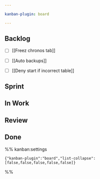 ```yaml
---

kanban-plugin: board

---
```


## Backlog

- [ ] [[Freez chronos tab]]
- [ ] [[Auto backups]]
- [ ] [[Deny start if incorrect table]]


## Sprint



## In Work



## Review



## Done





%% kanban:settings
```
{"kanban-plugin":"board","list-collapse":[false,false,false,false,false]}
```
%%